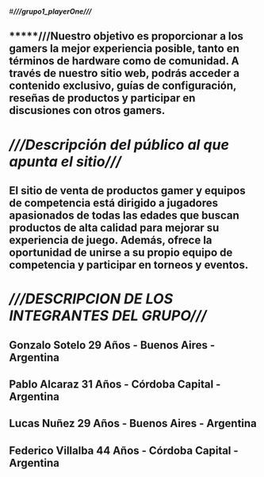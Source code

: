 
#*****///grupo1_playerOne///***** 
##   *****///Nuestro objetivo es proporcionar a los gamers la mejor experiencia posible, tanto en términos de hardware como de comunidad. A través de nuestro sitio web, podrás acceder a contenido exclusivo, guías de configuración, reseñas de productos y participar en discusiones con otros gamers.

# *****///Descripción del público al que apunta el sitio///*****
## El sitio de venta de productos gamer y equipos de competencia está dirigido a jugadores apasionados de todas las edades que buscan productos de alta calidad para mejorar su experiencia de juego. Además, ofrece la oportunidad de unirse a su propio equipo de competencia y participar en torneos y eventos.


# *****///DESCRIPCION DE LOS INTEGRANTES DEL GRUPO///*****

## Gonzalo Sotelo 29 Años  - Buenos Aires - Argentina 
## Pablo Alcaraz  31 Años  - Córdoba Capital - Argentina
## Lucas Nuñez  29 Años  - Buenos Aires - Argentina 
## Federico Villalba 44 Años - Córdoba Capital - Argentina

